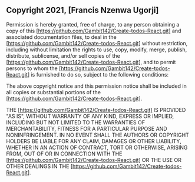 ## Copyright 2021, [Francis Nzenwa Ugorji]

Permission is hereby granted, free of charge, to any person obtaining a copy of this [https://github.com/Gambit142/Create-todos-React.git] and associated documentation files, to deal in the [https://github.com/Gambit142/Create-todos-React.git] without restriction, including without limitation the rights to use, copy, modify, merge, publish, distribute, sublicense, and/or sell copies of the [https://github.com/Gambit142/Create-todos-React.git], and to permit persons to whom the [https://github.com/Gambit142/Create-todos-React.git] is furnished to do so, subject to the following conditions:

The above copyright notice and this permission notice shall be included in all copies or substantial portions of the [https://github.com/Gambit142/Create-todos-React.git].

THE [https://github.com/Gambit142/Create-todos-React.git] IS PROVIDED "AS IS", WITHOUT WARRANTY OF ANY KIND, EXPRESS OR IMPLIED, INCLUDING BUT NOT LIMITED TO THE WARRANTIES OF MERCHANTABILITY, FITNESS FOR A PARTICULAR PURPOSE AND NONINFRINGEMENT. IN NO EVENT SHALL THE AUTHORS OR COPYRIGHT HOLDERS BE LIABLE FOR ANY CLAIM, DAMAGES OR OTHER LIABILITY, WHETHER IN AN ACTION OF CONTRACT, TORT OR OTHERWISE, ARISING FROM, OUT OF OR IN CONNECTION WITH THE [https://github.com/Gambit142/Create-todos-React.git] OR THE USE OR OTHER DEALINGS IN THE [https://github.com/Gambit142/Create-todos-React.git].
